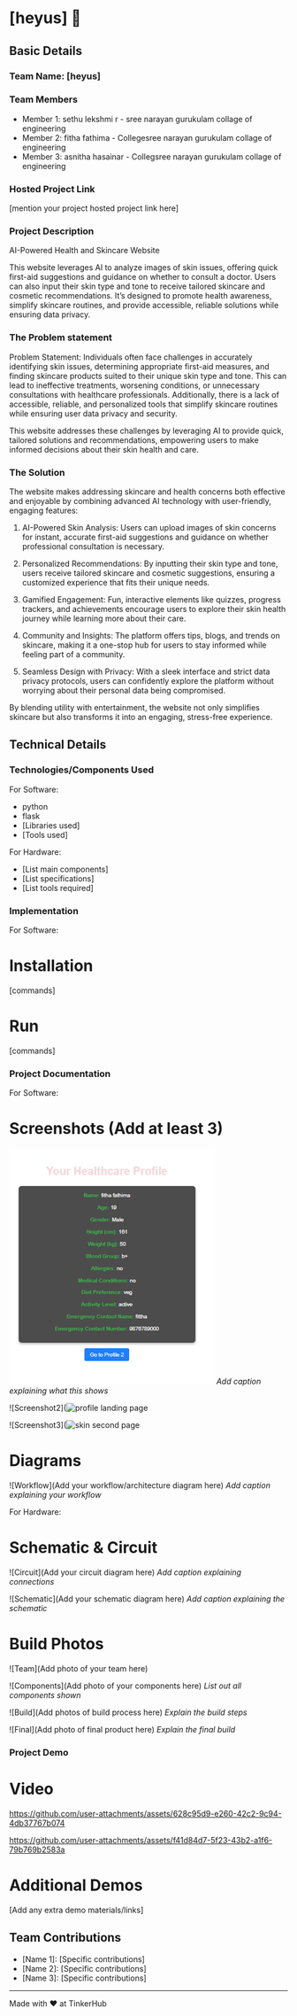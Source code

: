 # [heyus] 🎯


## Basic Details
### Team Name: [heyus]


### Team Members
- Member 1: sethu lekshmi r - sree narayan gurukulam collage of engineering
- Member 2: fitha fathima - Collegesree narayan gurukulam collage of engineering
- Member 3: asnitha hasainar - Collegsree narayan gurukulam collage of engineering

### Hosted Project Link
[mention your project hosted project link here]

### Project Description
AI-Powered Health and Skincare Website

This website leverages AI to analyze images of skin issues, offering quick first-aid suggestions and guidance on whether to consult a doctor. Users can also input their skin type and tone to receive tailored skincare and cosmetic recommendations. It’s designed to promote health awareness, simplify skincare routines, and provide accessible, reliable solutions while ensuring data privacy.

### The Problem statement
Problem Statement:
Individuals often face challenges in accurately identifying skin issues, determining appropriate first-aid measures, and finding skincare products suited to their unique skin type and tone. This can lead to ineffective treatments, worsening conditions, or unnecessary consultations with healthcare professionals. Additionally, there is a lack of accessible, reliable, and personalized tools that simplify skincare routines while ensuring user data privacy and security.

This website addresses these challenges by leveraging AI to provide quick, tailored solutions and recommendations, empowering users to make informed decisions about their skin health and care.

### The Solution
The website makes addressing skincare and health concerns both effective and enjoyable by combining advanced AI technology with user-friendly, engaging features:

1. AI-Powered Skin Analysis: Users can upload images of skin concerns for instant, accurate first-aid suggestions and guidance on whether professional consultation is necessary.


2. Personalized Recommendations: By inputting their skin type and tone, users receive tailored skincare and cosmetic suggestions, ensuring a customized experience that fits their unique needs.


3. Gamified Engagement: Fun, interactive elements like quizzes, progress trackers, and achievements encourage users to explore their skin health journey while learning more about their care.


4. Community and Insights: The platform offers tips, blogs, and trends on skincare, making it a one-stop hub for users to stay informed while feeling part of a community.


5. Seamless Design with Privacy: With a sleek interface and strict data privacy protocols, users can confidently explore the platform without worrying about their personal data being compromised.



By blending utility with entertainment, the website not only simplifies skincare but also transforms it into an engaging, stress-free experience.

## Technical Details
### Technologies/Components Used
For Software:
- python
- flask
- [Libraries used]
- [Tools used]

For Hardware:
- [List main components]
- [List specifications]
- [List tools required]

### Implementation
For Software:
# Installation
[commands]

# Run
[commands]

### Project Documentation
For Software:

# Screenshots (Add at least 3)
![Screenshot1](templates\p2.PNG)
*Add caption explaining what this shows*

![Screenshot2](![profile](https://github.com/user-attachments/assets/91d9e0b0-3af4-4836-a7c0-fdf77af8955d)
landing page

![Screenshot3](![skin](https://github.com/user-attachments/assets/cb800ba1-ecbe-4fd5-8f8d-5205e016938a)
second page

# Diagrams
![Workflow](Add your workflow/architecture diagram here)
*Add caption explaining your workflow*

For Hardware:

# Schematic & Circuit
![Circuit](Add your circuit diagram here)
*Add caption explaining connections*

![Schematic](Add your schematic diagram here)
*Add caption explaining the schematic*

# Build Photos
![Team](Add photo of your team here)


![Components](Add photo of your components here)
*List out all components shown*

![Build](Add photos of build process here)
*Explain the build steps*

![Final](Add photo of final product here)
*Explain the final build*

### Project Demo
# Video


https://github.com/user-attachments/assets/628c95d9-e260-42c2-9c94-4db37767b074



https://github.com/user-attachments/assets/f41d84d7-5f23-43b2-a1f6-79b769b2583a


# Additional Demos
[Add any extra demo materials/links]

## Team Contributions
- [Name 1]: [Specific contributions]
- [Name 2]: [Specific contributions]
- [Name 3]: [Specific contributions]

---
Made with ❤️ at TinkerHub
